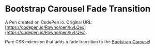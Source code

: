 # Bootstrap Carousel Fade Transition

A Pen created on CodePen.io. Original URL: [https://codepen.io/Rowno/pen/kvLQex](https://codepen.io/Rowno/pen/kvLQex).

Pure CSS extension that adds a fade transition to the [Bootstrap Carousel][].

[Bootstrap Carousel]: http://getbootstrap.com/javascript/#carousel